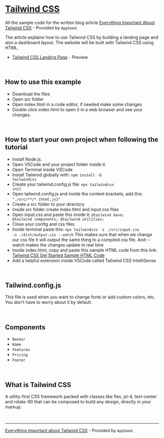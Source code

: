 # [Tailwind CSS](https://tailwindcss.com)

All the sample code for the written blog article [Everything Important About Tailwind CSS](https://#) - Provided by `AppSeed`.

The article explains how to use Tailwind CSS by building a landing page and also a dashboard layout. The website will be built with Tailwind CSS using HTML.

- [Tailwind CSS Landing Page](https://#) - Preview

<br />

## How to use this example

- Download the files
- Open src folder
- Open index.html in a code editor, if needed make some changes
- Double click index.html to open it in a web browser and see your changes.

<br />

## How to start your own project when following the tutorial
- Install Node.js.
- Open VSCode and your project folder inside it.
- Open Terminal inside VSCode
- Install Tailwind globally with:
<code>npm install -D tailwindcss</code>
- Create your tailwind.config.js file:
<code>npx tailwindcss init</code>
- Open tailwind.config.js and inside the content brackets, add this:
<code>"./src/**/*.{html,js}"</code>
- Create a src folder to your directory
- Inside src folder create index.html and input.css files
- Open input.css and paste this inside it:
<code>@tailwind base;
@tailwind components;
@tailwind utilities;</code>
- Close your config and css files
- Inside terminal paste this:
<code>npx tailwindcss -i ./src/input.css -o ./dist/output.css --watch</code>
This makes sure that when we change our css file it will output the same thing to a compiled css file.
And --watch makes the changes update in real time
- Inside index.html, copy and paste this sample HTML code from this link:
[Tailwind CSS Get Started Sample HTML Code](https://tailwindcss.com/docs/installation)
- Add a helpful extension inside VSCode called Tailwind CSS IntelliSense

<br />

## Tailwind.config.js
This file is used when you want to change fonts or add custom colors, etc.
You don't have to worry about it by default.

<br />

## Components

- `Navbar` 
- `Home`
- `Features`
- `Pricing`
- `Footer`

<br />

## What is Tailwind CSS

A utility-first CSS framework packed with classes like flex, pt-4, text-center and rotate-90 that can be composed to build any design, directly in your markup.

<br />

--- 
[Everything important about Tailwind CSS](https://#) - Provided by `AppSeed`.
